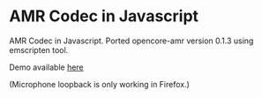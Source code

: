 AMR Codec in Javascript
=========================

AMR Codec in Javascript. Ported opencore-amr version 0.1.3 using emscripten tool. 

Demo available [here](http://jpemartins.github.com/amr.js/)

(Microphone loopback is only working in Firefox.)
